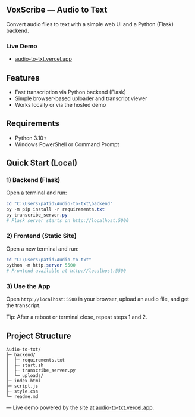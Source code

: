 ## VoxScribe — Audio to Text

Convert audio files to text with a simple web UI and a Python (Flask) backend.

### Live Demo
- [audio-to-txt.vercel.app](https://audio-to-txt.vercel.app/)

## Features
- Fast transcription via Python backend (Flask)
- Simple browser-based uploader and transcript viewer
- Works locally or via the hosted demo

## Requirements
- Python 3.10+
- Windows PowerShell or Command Prompt

## Quick Start (Local)

### 1) Backend (Flask)
Open a terminal and run:

```powershell
cd "C:\Users\patid\Audio-to-txt\backend"
py -m pip install -r requirements.txt
py transcribe_server.py
# Flask server starts on http://localhost:5000
```

### 2) Frontend (Static Site)
Open a new terminal and run:

```powershell
cd "C:\Users\patid\Audio-to-txt"
python -m http.server 5500
# Frontend available at http://localhost:5500
```

### 3) Use the App
Open `http://localhost:5500` in your browser, upload an audio file, and get the transcript.

Tip: After a reboot or terminal close, repeat steps 1 and 2.

## Project Structure

```text
Audio-to-txt/
├─ backend/
│  ├─ requirements.txt
│  ├─ start.sh
│  ├─ transcribe_server.py
│  └─ uploads/
├─ index.html
├─ script.js
├─ style.css
└─ readme.md
```

— Live demo powered by the site at [audio-to-txt.vercel.app](https://audio-to-txt.vercel.app/).